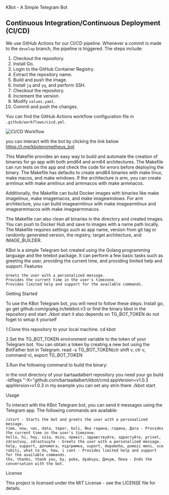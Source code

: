 KBot - A Simple Telegram Bot

## Continuous Integration/Continuous Deployment (CI/CD)

We use GitHub Actions for our CI/CD pipeline. Whenever a commit is made to the `develop` branch, the pipeline is triggered. The steps include:

1. Checkout the repository.
2. Install Go.
3. Login to the GitHub Container Registry.
4. Extract the repository name.
5. Build and push the image.
6. Install `jq` and `yq`, and perform SSH.
7. Checkout the repository.
8. Increment the version.
9. Modify `values.yaml`.
10. Commit and push the changes.

You can find the GitHub Actions workflow configuration file in `.github/workflows/cicd.yml`.

![CI/CD Workflow](.demo/CICD_pipeline.png)


you can interact with  the bot by clicking the link below
https://t.me/kbotprometheus_bot

This Makefile provides an easy way to build and automate the creation of binaries for go app with both amd64 and arm64 architectures. The Makefile can run tests on the app and check the code for errors before deploying the binary. The Makefile has defaults to create amd64 binaries with make linux, make macos, and make windows. If the architecture is arm, you can create armlinux with make armlinux and armmacos with make armmacos.

Additionally, the Makefile can build Docker images with binaries like make imagelinux, make imagemacos, and make imagewindows. For arm architecture, you can build imagearmlinux with make imagearmlinux and imagearmmacos with make imagearmmacos.

The Makefile can also clean all binaries in the directory and created images. You can push to Docker Hub and save to images with a name path locally. The Makefile requires settings such as app name, version from git tag or randomly generated version, the registry, target architecture, and IMAGE_BUILDER.

KBot is a simple Telegram bot created using the Golang programming language and the telebot package. It can perform a few basic tasks such as greeting the user, providing the current time, and providing limited help and support.
Features

    Greets the user with a personalized message.
    Provides the current time in the user's timezone.
    Provides limited help and support for the available commands.

Getting Started

To use the KBot Telegram bot, you will need to follow these steps:
Install go, go get github.com/gopkg.in/telebot.v3 or find the binary kbot in the repository and start ./kbot start it also depends on TG_BOT_TOKEN do not foget to setup it yourself

1.Clone this repository to your local machine.
cd kbot 

2.Set the TG_BOT_TOKEN environment variable to the token of your Telegram bot. You can obtain a token by creating a new bot using the BotFather bot in Telegram. 
read -s TG_BOT_TOKEN(ctr shift v, ctr v, command v), export TG_BOT_TOKEN

3.Run the following command to build the binary:

in the root directory of your bartaadalbert repository you need your
go build -ldflags "-X="github.com/bartaadalbert/kbot/cmd.appVersion=v1.0.3
appVersion=v1.0.3 in my example you can set any strin there
./kbot start

Usage

To interact with the KBot Telegram bot, you can send it messages using the Telegram app. The following commands are available:

    /start - Starts the bot and greets the user with a personalized message.
    time, now, час, data, teper, koli, Яка година, година, Дата - Provides the current time in the user's timezone.
    hello, hi, hey, szia, mizu, привіт, здравствуйте, здрастуйте, privet, zdrastvuy, zdrastvuyte - Greets the user with a personalized message.
    help, support, допомога, підтримка, suport, dopomoha, pomozi meni, sco robiti, what to do, how, i cant - Provides limited help and support for the available commands.
    thx, thanks, thank you, by, poka, dyakuyu, Дякую, Пока - Ends the conversation with the bot.

License

This project is licensed under the MIT License - see the LICENSE file for details.
